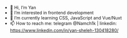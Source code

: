 - 👋 Hi, I’m Yan
- 👀 I’m interested in frontend development
- 🌱 I’m currently learning CSS, JavaScript and Vue/Nuxt
- 📫 How to reach me: telegram @Namch1k | linkedin: https://www.linkedin.com/in/yan-sheleh-130418280/
